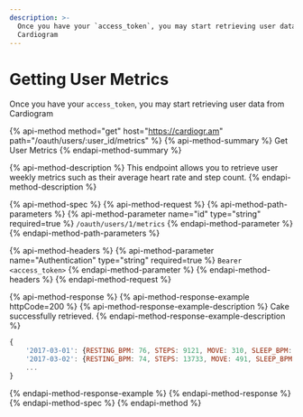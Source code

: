 ```yaml
---
description: >-
  Once you have your `access_token`, you may start retrieving user data from
  Cardiogram
---
```


# Getting User Metrics

Once you have your `access_token`, you may start retrieving user data from Cardiogram

{% api-method method="get" host="https://cardiogr.am" path="/oauth/users/:user\_id/metrics" %}
{% api-method-summary %}
Get User Metrics
{% endapi-method-summary %}

{% api-method-description %}
This endpoint allows you to retrieve user weekly metrics such as their average heart rate and step count.
{% endapi-method-description %}

{% api-method-spec %}
{% api-method-request %}
{% api-method-path-parameters %}
{% api-method-parameter name="id" type="string" required=true %}
`/oauth/users/1/metrics`
{% endapi-method-parameter %}
{% endapi-method-path-parameters %}

{% api-method-headers %}
{% api-method-parameter name="Authentication" type="string" required=true %}
`Bearer <access_token>`
{% endapi-method-parameter %}
{% endapi-method-headers %}
{% endapi-method-request %}

{% api-method-response %}
{% api-method-response-example httpCode=200 %}
{% api-method-response-example-description %}
Cake successfully retrieved.
{% endapi-method-response-example-description %}

```javascript
{
    '2017-03-01': {RESTING_BPM: 76, STEPS: 9121, MOVE: 310, SLEEP_BPM: 52},
    '2017-03-02': {RESTING_BPM: 74, STEPS: 13733, MOVE: 491, SLEEP_BPM: 51},
    ...
}
```
{% endapi-method-response-example %}
{% endapi-method-response %}
{% endapi-method-spec %}
{% endapi-method %}

